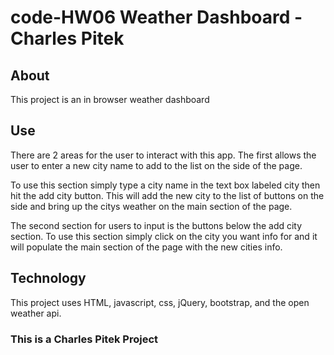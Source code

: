 # code-HW06 Weather Dashboard - Charles Pitek

## About
This project is an in browser weather dashboard

## Use
There are 2 areas for the user to interact with this app. The first allows the user to enter a new city name to add to the list on the side of the page.

To use this section simply type a city name in the text box labeled city then hit the add city button. This will add the new city to the list of buttons on the side and bring up the citys weather on the main section of the page.

The second section for users to input is the buttons below the add city section. To use this section simply click on the city you want info for and it will populate the main section of the page with the new cities info.

## Technology

This project uses HTML, javascript, css, jQuery, bootstrap, and the open weather api.

### This is a Charles Pitek Project